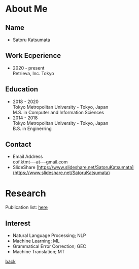 # About Me
## Name
- Satoru Katsumata

## Work Ecperience
- 2020 - present  
Retrieva, Inc. Tokyo

## Education
- 2018 - 2020  
Tokyo Metropolitan University - Tokyo, Japan  
M.S. in Computer and Information Sciences
- 2014 - 2018  
Tokyo Metropolitan University - Tokyo, Japan  
B.S. in Enginerring

## Contact
- Email Address  
cof.ktmt---at---gmail.com
- SlideShare
[https://www.slideshare.net/SatoruKatsumata](https://www.slideshare.net/SatoruKatsumata)

# Research
Publication list: [here](./pub.html)

## Interest
- Natural Language Processing; NLP
- Machine Learning; ML
- Grammatical Error Correction; GEC
- Machine Translation; MT

[back](./)
